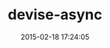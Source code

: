 ---
layout: post
title:  "devise-async"
repo:   "mhfs/devise-async"
date:   2015-02-18 17:24:05
gemurl: https://github.com/mhfs/devise-async/
---
